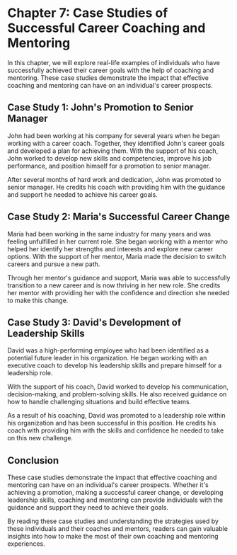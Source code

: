 Chapter 7: Case Studies of Successful Career Coaching and Mentoring
===================================================================

In this chapter, we will explore real-life examples of individuals who have successfully achieved their career goals with the help of coaching and mentoring. These case studies demonstrate the impact that effective coaching and mentoring can have on an individual's career prospects.

Case Study 1: John's Promotion to Senior Manager
------------------------------------------------

John had been working at his company for several years when he began working with a career coach. Together, they identified John's career goals and developed a plan for achieving them. With the support of his coach, John worked to develop new skills and competencies, improve his job performance, and position himself for a promotion to senior manager.

After several months of hard work and dedication, John was promoted to senior manager. He credits his coach with providing him with the guidance and support he needed to achieve his career goals.

Case Study 2: Maria's Successful Career Change
----------------------------------------------

Maria had been working in the same industry for many years and was feeling unfulfilled in her current role. She began working with a mentor who helped her identify her strengths and interests and explore new career options. With the support of her mentor, Maria made the decision to switch careers and pursue a new path.

Through her mentor's guidance and support, Maria was able to successfully transition to a new career and is now thriving in her new role. She credits her mentor with providing her with the confidence and direction she needed to make this change.

Case Study 3: David's Development of Leadership Skills
------------------------------------------------------

David was a high-performing employee who had been identified as a potential future leader in his organization. He began working with an executive coach to develop his leadership skills and prepare himself for a leadership role.

With the support of his coach, David worked to develop his communication, decision-making, and problem-solving skills. He also received guidance on how to handle challenging situations and build effective teams.

As a result of his coaching, David was promoted to a leadership role within his organization and has been successful in this position. He credits his coach with providing him with the skills and confidence he needed to take on this new challenge.

Conclusion
----------

These case studies demonstrate the impact that effective coaching and mentoring can have on an individual's career prospects. Whether it's achieving a promotion, making a successful career change, or developing leadership skills, coaching and mentoring can provide individuals with the guidance and support they need to achieve their goals.

By reading these case studies and understanding the strategies used by these individuals and their coaches and mentors, readers can gain valuable insights into how to make the most of their own coaching and mentoring experiences.


